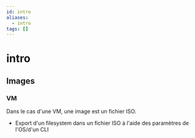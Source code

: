 ```yaml
---
id: intro
aliases:
  - intro
tags: []
---
```


# intro

## Images

### VM

Dans le cas d'une VM, une image est un fichier ISO.

- Export d'un filesystem dans un fichier ISO à l'aide des paramètres de l'OS/d'un CLI

